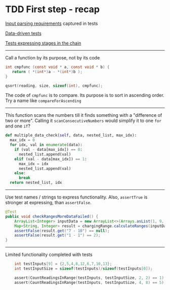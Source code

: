 # TDD First step - recap

[Input parsing requirements](https://github.com/clean-code-craft-tcq-m-2/tdd-buckets-FernandoRiv/blob/d165dc4056228a341e2f282e5a960ff0421707d7/chargeRate_test.cpp) captured in tests

[Data-driven tests](https://github.com/clean-code-craft-tcq-7/tdd-buckets-omprakashs855/blob/f63148ecf5b817958e2b956a79b2234b9a4c9edf/inc/test_case.json)

[Tests expressing stages in the chain](https://github.com/clean-code-craft-tcq-m-2/tdd-buckets-RicardoGuD/blob/69ff6e01af01fa2ab25117710b9c9196de17a804/test_TDDCurrentRanges.cpp)

---

Call a function by its purpose, not by its code

```c
int cmpfunc (const void * a, const void * b) {
   return ( *(int*)a - *(int*)b );
}

qsort(reading, size, sizeof(int), cmpfunc);
```

The code of `cmpfunc` is to compare. Its purpose is to sort in ascending order.
Try a name like `compareForAscending`

---

This function scans the numbers till it finds something with a "difference of two or more".
Calling it `scanConsecutiveNumbers` would simplify it to one `for` and one `if`?

```python
def multiple_data_check(self, data, nested_list, max_idx):
  max_idx = 0
  for idx, val in enumerate(data):
    if (val - data[max_idx]) == 0:
      nested_list.append(val)
    elif (val - data[max_idx]) == 1:
      max_idx = idx
      nested_list.append(val)
    else:
      break
  return nested_list, idx
```

---

Use test names / strings to express functionality. Also, `assertTrue` is stronger at expressing, than `assertFalse`.

```java
@Test
public void checkRangesMoreDataFailed() {
    ArrayList<Integer> inputData = new ArrayList<>(Arrays.asList(1, 9, 6, 7, 8, 9, 10, 11));
    Map<String, Integer> result = chargingRange.calculateRanges(inputData);
    assertFalse(result.get("7 - 10") == null);
    assertFalse(result.get("1 - 1") == 2);
}
```

---

Limited functionality completed with tests

```c
	int testInputs[9] = {2,5,4,8,12,6,7,10,13};
	int testInputSize = sizeof(testInputs)/sizeof(testInputs[0]);

	assert(CountReadingsInRange(testInputs, testInputSize, 2, 2) == 1);
	assert(CountReadingsInRange(testInputs, testInputSize, 4, 8) == 5);
```
